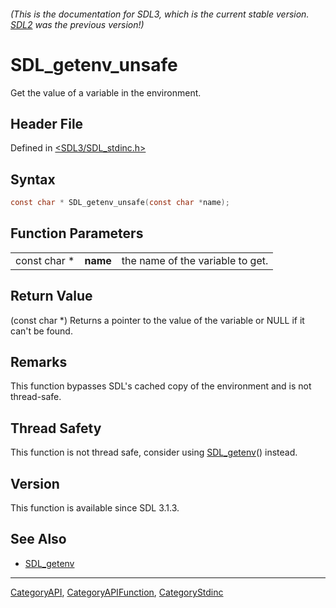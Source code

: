 ###### (This is the documentation for SDL3, which is the current stable version. [SDL2](https://wiki.libsdl.org/SDL2/) was the previous version!)
# SDL_getenv_unsafe

Get the value of a variable in the environment.

## Header File

Defined in [<SDL3/SDL_stdinc.h>](https://github.com/libsdl-org/SDL/blob/main/include/SDL3/SDL_stdinc.h)

## Syntax

```c
const char * SDL_getenv_unsafe(const char *name);
```

## Function Parameters

|              |          |                                  |
| ------------ | -------- | -------------------------------- |
| const char * | **name** | the name of the variable to get. |

## Return Value

(const char *) Returns a pointer to the value of the variable or NULL if it
can't be found.

## Remarks

This function bypasses SDL's cached copy of the environment and is not
thread-safe.

## Thread Safety

This function is not thread safe, consider using [SDL_getenv](SDL_getenv)()
instead.

## Version

This function is available since SDL 3.1.3.

## See Also

- [SDL_getenv](SDL_getenv)

----
[CategoryAPI](CategoryAPI), [CategoryAPIFunction](CategoryAPIFunction), [CategoryStdinc](CategoryStdinc)

